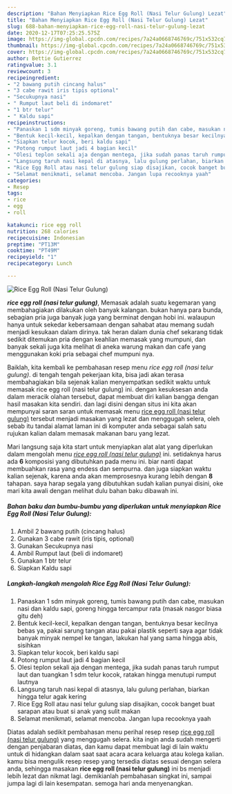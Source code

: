 ```yaml
---
description: "Bahan Menyiapkan Rice Egg Roll (Nasi Telur Gulung) Lezat"
title: "Bahan Menyiapkan Rice Egg Roll (Nasi Telur Gulung) Lezat"
slug: 688-bahan-menyiapkan-rice-egg-roll-nasi-telur-gulung-lezat
date: 2020-12-17T07:25:25.575Z
image: https://img-global.cpcdn.com/recipes/7a24a0668746769c/751x532cq70/rice-egg-roll-nasi-telur-gulung-foto-resep-utama.jpg
thumbnail: https://img-global.cpcdn.com/recipes/7a24a0668746769c/751x532cq70/rice-egg-roll-nasi-telur-gulung-foto-resep-utama.jpg
cover: https://img-global.cpcdn.com/recipes/7a24a0668746769c/751x532cq70/rice-egg-roll-nasi-telur-gulung-foto-resep-utama.jpg
author: Bettie Gutierrez
ratingvalue: 3.1
reviewcount: 3
recipeingredient:
- "2 bawang putih cincang halus"
- "3 cabe rawit iris tipis optional"
- "Secukupnya nasi"
- " Rumput laut beli di indomaret"
- "1 btr telur"
- " Kaldu sapi"
recipeinstructions:
- "Panaskan 1 sdm minyak goreng, tumis bawang putih dan cabe, masukan nasi dan kaldu sapi, goreng hingga tercampur rata (masak nasgor biasa gitu deh)"
- "Bentuk kecil-kecil, kepalkan dengan tangan, bentuknya besar kecilnya bebas ya, pakai sarung tangan atau pakai plastik seperti saya agar tidak banyak minyak nempel ke tangan, lakukan hal yang sama hingga abis, sisihkan"
- "Siapkan telur kocok, beri kaldu sapi"
- "Potong rumput laut jadi 4 bagian kecil"
- "Olesi teplon sekali aja dengan mentega, jika sudah panas taruh rumput laut dan tuangkan 1 sdm telur kocok, ratakan hingga menutupi rumput lautnya"
- "Langsung taruh nasi kepal di atasnya, lalu gulung perlahan, biarkan hingga telur agak kering"
- "Rice Egg Roll atau nasi telur gulung siap disajikan, cocok banget buat sarapan atau buat si anak yang sulit makan"
- "Selamat menikmati, selamat mencoba. Jangan lupa recooknya yaah"
categories:
- Resep
tags:
- rice
- egg
- roll

katakunci: rice egg roll 
nutrition: 268 calories
recipecuisine: Indonesian
preptime: "PT13M"
cooktime: "PT49M"
recipeyield: "1"
recipecategory: Lunch

---
```



![Rice Egg Roll (Nasi Telur Gulung)](https://img-global.cpcdn.com/recipes/7a24a0668746769c/751x532cq70/rice-egg-roll-nasi-telur-gulung-foto-resep-utama.jpg)

<b><i>rice egg roll (nasi telur gulung)</i></b>, Memasak adalah suatu kegemaran yang membahagiakan dilakukan oleh banyak kalangan. bukan hanya para bunda, sebagian pria juga banyak juga yang berminat dengan hobi ini. walaupun hanya untuk sekedar kebersamaan dengan sahabat atau memang sudah menjadi kesukaan dalam dirinya. tak heran dalam dunia chef sekarang tidak sedikit ditemukan pria dengan keahlian memasak yang mumpuni, dan banyak sekali juga kita melihat di aneka warung makan dan cafe yang menggunakan koki pria sebagai chef mumpuni nya.



Baiklah, kita kembali ke pembahasan resep menu <i>rice egg roll (nasi telur gulung)</i>. di tengah tengah pekerjaan kita, bisa jadi akan terasa membahagiakan bila sejenak kalian menyempatkan sedikit waktu untuk memasak rice egg roll (nasi telur gulung) ini. dengan kesuksesan anda dalam meracik olahan tersebut, dapat membuat diri kalian bangga dengan hasil masakan kita sendiri. dan lagi disini dengan situs ini kita akan mempunyai saran saran untuk memasak menu <u>rice egg roll (nasi telur gulung)</u> tersebut menjadi masakan yang lezat dan menggugah selera, oleh sebab itu tandai alamat laman ini di komputer anda sebagai salah satu rujukan kalian dalam memasak makanan baru yang lezat.


Mari langsung saja kita start untuk menyiapkan alat alat yang diperlukan dalam mengolah menu <u><i>rice egg roll (nasi telur gulung)</i></u> ini. setidaknya harus ada <b>6</b> komposisi yang dibutuhkan pada menu ini. biar nanti dapat membuahkan rasa yang endess dan sempurna. dan juga siapkan waktu kalian sejenak, karena anda akan memprosesnya kurang lebih dengan <b>8</b> tahapan. saya harap segala yang dibutuhkan sudah kalian punyai disini, oke mari kita awali dengan melihat dulu bahan baku dibawah ini.

<!--inarticleads1-->

##### Bahan baku dan bumbu-bumbu yang diperlukan untuk menyiapkan Rice Egg Roll (Nasi Telur Gulung):

1. Ambil 2 bawang putih (cincang halus)
1. Gunakan 3 cabe rawit (iris tipis, optional)
1. Gunakan Secukupnya nasi
1. Ambil  Rumput laut (beli di indomaret)
1. Gunakan 1 btr telur
1. Siapkan  Kaldu sapi




<!--inarticleads2-->

##### Langkah-langkah mengolah Rice Egg Roll (Nasi Telur Gulung):

1. Panaskan 1 sdm minyak goreng, tumis bawang putih dan cabe, masukan nasi dan kaldu sapi, goreng hingga tercampur rata (masak nasgor biasa gitu deh)
1. Bentuk kecil-kecil, kepalkan dengan tangan, bentuknya besar kecilnya bebas ya, pakai sarung tangan atau pakai plastik seperti saya agar tidak banyak minyak nempel ke tangan, lakukan hal yang sama hingga abis, sisihkan
1. Siapkan telur kocok, beri kaldu sapi
1. Potong rumput laut jadi 4 bagian kecil
1. Olesi teplon sekali aja dengan mentega, jika sudah panas taruh rumput laut dan tuangkan 1 sdm telur kocok, ratakan hingga menutupi rumput lautnya
1. Langsung taruh nasi kepal di atasnya, lalu gulung perlahan, biarkan hingga telur agak kering
1. Rice Egg Roll atau nasi telur gulung siap disajikan, cocok banget buat sarapan atau buat si anak yang sulit makan
1. Selamat menikmati, selamat mencoba. Jangan lupa recooknya yaah




Diatas adalah sedikit pembahasan menu perihal resep resep <u>rice egg roll (nasi telur gulung)</u> yang menggugah selera. kita ingin anda sudah mengerti dengan penjabaran diatas, dan kamu dapat membuat lagi di lain waktu untuk di hidangkan dalam saat saat acara acara keluarga atau kolega kalian. kamu bisa mengulik resep resep yang tersedia diatas sesuai dengan selera anda, sehingga masakan <b>rice egg roll (nasi telur gulung)</b> ini bs menjadi lebih lezat dan nikmat lagi. demikianlah pembahasan singkat ini, sampai jumpa lagi di lain kesempatan. semoga hari anda menyenangkan.
